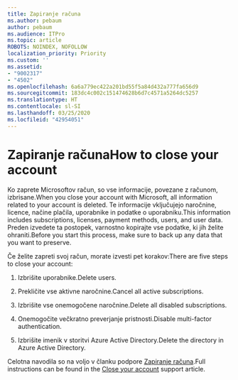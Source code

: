 ```yaml
---
title: Zapiranje računa
ms.author: pebaum
author: pebaum
ms.audience: ITPro
ms.topic: article
ROBOTS: NOINDEX, NOFOLLOW
localization_priority: Priority
ms.custom: ''
ms.assetid:
- "9002317"
- "4502"
ms.openlocfilehash: 6a6a779ec422a201bd55f5a84d432a777fa656d9
ms.sourcegitcommit: 183dc4c002c151474628b6d7c4571a5264dc5257
ms.translationtype: HT
ms.contentlocale: sl-SI
ms.lasthandoff: 03/25/2020
ms.locfileid: "42954051"
---
```

# <a name="how-to-close-your-account"></a><span data-ttu-id="2858e-102">Zapiranje računa</span><span class="sxs-lookup"><span data-stu-id="2858e-102">How to close your account</span></span>

<span data-ttu-id="2858e-103">Ko zaprete Microsoftov račun, so vse informacije, povezane z računom, izbrisane.</span><span class="sxs-lookup"><span data-stu-id="2858e-103">When you close your account with Microsoft, all information related to your account is deleted.</span></span> <span data-ttu-id="2858e-104">Te informacije vključujejo naročnine, licence, načine plačila, uporabnike in podatke o uporabniku.</span><span class="sxs-lookup"><span data-stu-id="2858e-104">This information includes subscriptions, licenses, payment methods, users, and user data.</span></span> <span data-ttu-id="2858e-105">Preden izvedete ta postopek, varnostno kopirajte vse podatke, ki jih želite ohraniti.</span><span class="sxs-lookup"><span data-stu-id="2858e-105">Before you start this process, make sure to back up any data that you want to preserve.</span></span>

<span data-ttu-id="2858e-106">Če želite zapreti svoj račun, morate izvesti pet korakov:</span><span class="sxs-lookup"><span data-stu-id="2858e-106">There are five steps to close your account:</span></span>

1. <span data-ttu-id="2858e-107">Izbrišite uporabnike.</span><span class="sxs-lookup"><span data-stu-id="2858e-107">Delete users.</span></span>

2. <span data-ttu-id="2858e-108">Prekličite vse aktivne naročnine.</span><span class="sxs-lookup"><span data-stu-id="2858e-108">Cancel all active subscriptions.</span></span>

3. <span data-ttu-id="2858e-109">Izbrišite vse onemogočene naročnine.</span><span class="sxs-lookup"><span data-stu-id="2858e-109">Delete all disabled subscriptions.</span></span>

4. <span data-ttu-id="2858e-110">Onemogočite večkratno preverjanje pristnosti.</span><span class="sxs-lookup"><span data-stu-id="2858e-110">Disable multi-factor authentication.</span></span>

5. <span data-ttu-id="2858e-111">Izbrišite imenik v storitvi Azure Active Directory.</span><span class="sxs-lookup"><span data-stu-id="2858e-111">Delete the directory in Azure Active Directory.</span></span>

<span data-ttu-id="2858e-112">Celotna navodila so na voljo v članku podpore [Zapiranje računa](https://docs.microsoft.com/microsoft-365/commerce/close-your-account).</span><span class="sxs-lookup"><span data-stu-id="2858e-112">Full instructions can be found in the [Close your account](https://docs.microsoft.com/microsoft-365/commerce/close-your-account) support article.</span></span>
